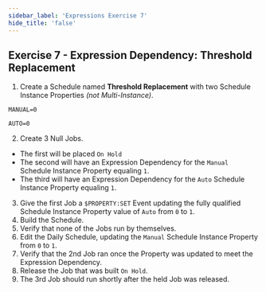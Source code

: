 ```yaml
---
sidebar_label: 'Expressions Exercise 7'
hide_title: 'false'
---
```


## Exercise 7 - Expression Dependency: Threshold Replacement

1.	Create a Schedule named **Threshold Replacement** with two Schedule Instance Properties *(not Multi-Instance)*.

```MANUAL=0```

```AUTO=0```

2.	Create 3 Null Jobs.

*	The first will be placed ```On Hold```
*	The second will have an Expression Dependency for the ```Manual``` Schedule Instance Property equaling ```1```.
*	The third will have an Expression Dependency for the ```Auto``` Schedule Instance Property equaling ```1```.

3.	Give the first Job a ```$PROPERTY:SET``` Event updating the fully qualified Schedule Instance Property value of ```Auto``` from ```0``` to ```1```.
4.	Build the Schedule.
5.	Verify that none of the Jobs run by themselves.
6.	Edit the Daily Schedule, updating the ```Manual``` Schedule Instance Property from ```0``` to ```1```. 
7.	Verify that the 2nd Job ran once the Property was updated to meet the Expression Dependency.
8.	Release the Job that was built ```On Hold```. 
9.	The 3rd Job should run shortly after the held Job was released.